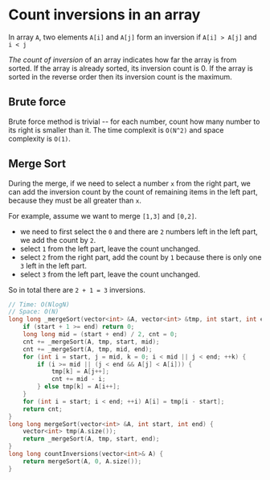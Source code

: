 # Count inversions in an array

In array `A`, two elements `A[i]` and `A[j]` form an inversion if `A[i] > A[j]` and `i < j`

_The count of inversion_ of an array indicates how far the array is from sorted. If the array is already sorted, its inversion count is 0. If the array is sorted in the reverse order then its inversion count is the maximum.

## Brute force

Brute force method is trivial -- for each number, count how many number to its right is smaller than it. The time complexit is `O(N^2)` and space complexity is `O(1)`.

## Merge Sort

During the merge, if we need to select a number `x` from the right part, we can add the inversion count by the count of remaining items in the left part, because they must be all greater than `x`.

For example, assume we want to merge `[1,3]` and `[0,2]`.

* we need to first select the `0` and there are `2` numbers left in the left part, we add the count by `2`.
* select `1` from the left part, leave the count unchanged.
* select `2` from the right part, add the count by `1` because there is only one `3` left in the left part.
* select `3` from the left part, leave the count unchanged.

So in total there are `2 + 1 = 3` inversions.

```cpp
// Time: O(NlogN)
// Space: O(N)
long long _mergeSort(vector<int> &A, vector<int> &tmp, int start, int end) {
    if (start + 1 >= end) return 0;
    long long mid = (start + end) / 2, cnt = 0;
    cnt += _mergeSort(A, tmp, start, mid);
    cnt += _mergeSort(A, tmp, mid, end);
    for (int i = start, j = mid, k = 0; i < mid || j < end; ++k) {
        if (i >= mid || (j < end && A[j] < A[i])) {
            tmp[k] = A[j++];
            cnt += mid - i;
        } else tmp[k] = A[i++];
    }
    for (int i = start; i < end; ++i) A[i] = tmp[i - start];
    return cnt;
}
long long mergeSort(vector<int> &A, int start, int end) {
    vector<int> tmp(A.size());
    return _mergeSort(A, tmp, start, end);
}
long long countInversions(vector<int>& A) {
    return mergeSort(A, 0, A.size());
}
```